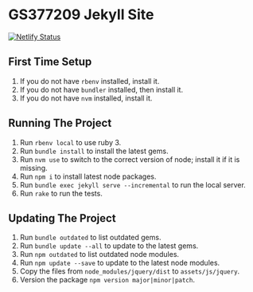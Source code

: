 # GS377209 Jekyll Site

[![Netlify Status](https://api.netlify.com/api/v1/badges/5c710635-c4f1-430a-9e0f-e6b086ada215/deploy-status)](https://app.netlify.com/sites/elated-hermann-5c4186/deploys)

## First Time Setup

1. If you do not have `rbenv` installed, install it.
2. If you do not have `bundler` installed, then install it.
3. If you do not have `nvm` installed, install it.

## Running The Project

1. Run `rbenv local` to use ruby 3.
2. Run `bundle install` to install the latest gems.
3. Run `nvm use` to switch to the correct version of node; install it if it is missing.
4. Run `npm i` to install latest node packages.
5. Run `bundle exec jekyll serve --incremental` to run the local server.
6. Run `rake` to run the tests.

## Updating The Project

1. Run `bundle outdated` to list outdated gems.
2. Run `bundle update --all` to update to the latest gems.
3. Run `npm outdated` to list outdated node modules.
4. Run `npm update --save` to update to the latest node modules.
5. Copy the files from `node_modules/jquery/dist` to `assets/js/jquery`.
6. Version the package `npm version major|minor|patch`.
